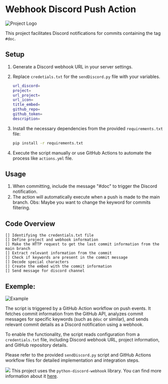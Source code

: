 # Webhook Discord Push Action

![Project Logo](https://imgur.com/IOtkCuf.png)

This project facilitates Discord notifications for commits containing the tag `#doc`.

## Setup

1. Generate a Discord webhook URL in your server settings.
2. Replace `credetials.txt` for the `sendDiscord.py` file with your variables.

      ```bash
      url_discord=
      project=
      url_project=
      url_icon=
      title_embed=
      github_repo=
      github_token=
      description=
      ```

3. Install the necessary dependencies from the provided `requirements.txt` file:

      ```bash
      pip install -r requirements.txt
      ```

4. Execute the script manually or use GitHub Actions to automate the process like `actions.yml` file.

## Usage

1. When committing, include the message "#doc" to trigger the Discord notification.
2. The action will automatically execute when a push is made to the main branch.
   Obs: Maybe you want to change the keyword for commits filtering.

## Code Overview

    [] Identifying the credentials.txt file
    [] Define project and webhook information
    [] Make the HTTP request to get the last commit information from the main branch
    [] Extract relevant information from the commit
    [] Check if keywords are present in the commit message
    [] Decode special characters
    [] Create the embed with the commit information
    [] Send message for discord channel

## Exemple:

![Example](https://imgur.com/bQi4dmL)

The script is triggered by a GitHub Action workflow on push events. It fetches commit information from the GitHub API, analyzes commit messages for specific keywords (such as `@doc` or similar), and sends relevant commit details as a Discord notification using a webhook.

To enable the functionality, the script reads configuration from a `credentials.txt` file, including Discord webhook URL, project information, and GitHub repository details.

Please refer to the provided `sendDiscord.py` script and GitHub Actions workflow files for detailed implementation and integration steps.

<img src="https://img.shields.io/badge/NOTE-DC143C?=for-the-badge&logo=&logoColor=white"> This project uses the `python-discord-webhook` library. You can find more information about it [here](https://github.com/lovvskillz/python-discord-webhook).
